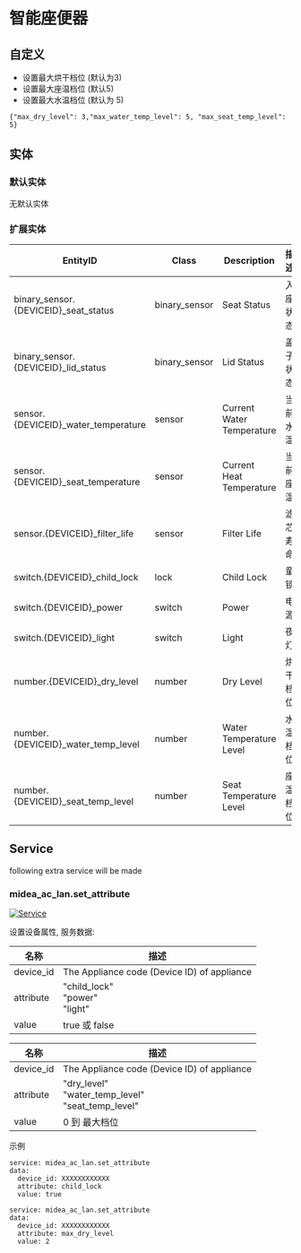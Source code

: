 # 智能座便器

## 自定义

- 设置最大烘干档位 (默认为3)
- 设置最大座温档位 (默认5)
- 设置最大水温档位 (默认为 5)

```
{"max_dry_level": 3,"max_water_temp_level": 5, "max_seat_temp_level": 5}
```

## 实体
### 默认实体
无默认实体
### 扩展实体

| EntityID                             | Class         | Description               | 描述   |
|--------------------------------------|---------------|---------------------------|------|
| binary_sensor.{DEVICEID}_seat_status | binary_sensor | Seat Status               | 入座状态 |
| binary_sensor.{DEVICEID}_lid_status  | binary_sensor | Lid Status                | 盖子状态 |
| sensor.{DEVICEID}_water_temperature  | sensor        | Current Water Temperature | 当前水温 |
| sensor.{DEVICEID}_seat_temperature   | sensor        | Current Heat Temperature  | 当前座温 |
| sensor.{DEVICEID}_filter_life        | sensor        | Filter Life               | 滤芯寿命 |
| switch.{DEVICEID}_child_lock         | lock          | Child Lock                | 童锁   |
| switch.{DEVICEID}_power              | switch        | Power                     | 电源   |
| switch.{DEVICEID}_light              | switch        | Light                     | 夜灯   |
| number.{DEVICEID}_dry_level          | number        | Dry Level                 | 烘干档位 |
| number.{DEVICEID}_water_temp_level   | number        | Water Temperature Level   | 水温档位 |
| number.{DEVICEID}_seat_temp_level    | number        | Seat Temperature  Level   | 座温档位 |

## Service
following extra service will be made

### midea_ac_lan.set_attribute

[![Service](https://my.home-assistant.io/badges/developer_call_service.svg)](https://my.home-assistant.io/redirect/developer_call_service/?service=midea_ac_lan.set_attribute)

设置设备属性, 服务数据:

| 名称        | 描述                                          |
|-----------|---------------------------------------------|
| device_id | The Appliance code (Device ID) of appliance |
| attribute | "child_lock"<br/>"power"<br/>"light"        |
| value     | true 或 false                                |

| 名称        | 描述                                                      |
|-----------|---------------------------------------------------------|
| device_id | The Appliance code (Device ID) of appliance             |
| attribute | "dry_level"<br/>"water_temp_level"<br>"seat_temp_level" |
| value     | 0 到 最大档位                                                |

示例
```
service: midea_ac_lan.set_attribute
data:
  device_id: XXXXXXXXXXXX
  attribute: child_lock
  value: true
```

```
service: midea_ac_lan.set_attribute
data:
  device_id: XXXXXXXXXXXX
  attribute: max_dry_level
  value: 2
```